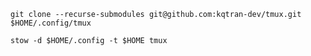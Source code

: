 `git clone --recurse-submodules git@github.com:kqtran-dev/tmux.git $HOME/.config/tmux`

`stow -d $HOME/.config -t $HOME tmux`
